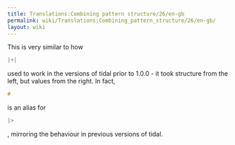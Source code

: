 ```yaml
---
title: Translations:Combining pattern structure/26/en-gb
permalink: wiki/Translations:Combining_pattern_structure/26/en-gb/
layout: wiki
---
```


This is very similar to how

``` Haskell
|+|
```

used to work in the versions of tidal prior to 1.0.0 - it took structure
from the left, but values from the right. In fact,

``` Haskell
#
```

is an alias for

``` Haskell
|>
```

, mirroring the behaviour in previous versions of tidal.
